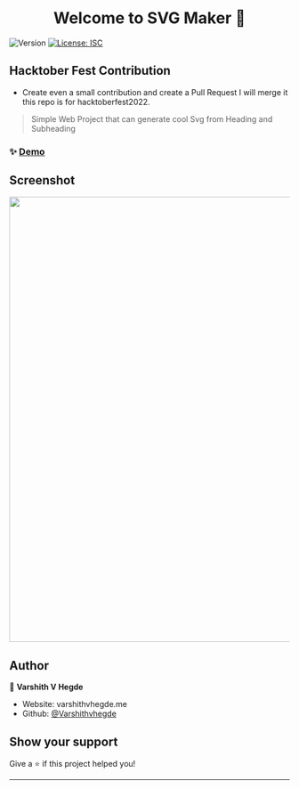 <h1 align="center">Welcome to SVG Maker 👋</h1>
<p>
  <img alt="Version" src="https://img.shields.io/badge/version-1.0.0-blue.svg?cacheSeconds=2592000" />
  <a href="#" target="_blank">
    <img alt="License: ISC" src="https://img.shields.io/badge/License-ISC-yellow.svg" />
  </a>
</p>

## Hacktober Fest Contribution
- Create even a small contribution and create a Pull Request I will merge it this repo is for hacktoberfest2022.

> Simple Web Project that can generate cool Svg from Heading and Subheading

### ✨ [Demo](https://varshithvhegde.me/svgmaker/)

## Screenshot  
<img src="https://user-images.githubusercontent.com/80502833/183860529-0e7e8fbb-3370-41d2-86d8-edaa81ce2017.png" width=800px/>

## Author

👤 **Varshith V Hegde**

* Website: varshithvhegde.me
* Github: [@Varshithvhegde](https://github.com/Varshithvhegde)
## Show your support

Give a ⭐️ if this project helped you!

***

